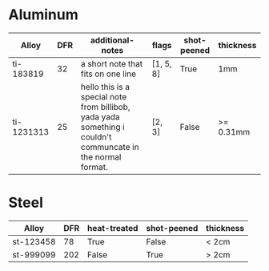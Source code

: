 # Aluminum 
| Alloy | DFR | additional-notes | flags | shot-peened | thickness |
| --- | --- | --- | --- | --- | --- |
|  ti-183819 | 32 | a short note that fits on one line | [1, 5, 8] | True | 1mm |
|  ti-1231313 | 25 | hello this is a special note from billibob, yada yada something i couldn't communcate in the normal format. | [2, 3] | False | >= 0.31mm |
# Steel 
| Alloy | DFR | heat-treated | shot-peened | thickness |
| --- | --- | --- | --- | --- |
|  st-123458 | 78 | True | False | < 2cm |
|  st-999099 | 202 | False | True | > 2cm |
